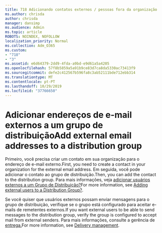 ```yaml
---
title: 718 Adicionando contatos externos / pessoas fora da organização para uma lista de distribuição
ms.author: chrisda
author: chrisda
manager: dansimp
ms.audience: Admin
ms.topic: article
ROBOTS: NOINDEX, NOFOLLOW
localization_priority: Normal
ms.collection: Adm_O365
ms.custom:
- "718"
- "3"
ms.assetid: e6d64379-2dd9-4fda-a9bd-e9d61a5a4205
ms.openlocfilehash: 57f8b5859a5a91b9ce83d7ca8da5330ac73413f9
ms.sourcegitcommit: defe2c412567b596fa8c3ab52111bde712ebb314
ms.translationtype: MT
ms.contentlocale: pt-PT
ms.lasthandoff: 10/29/2019
ms.locfileid: "37766650"
---
```

# <a name="add-external-email-addresses-to-a-distribution-group"></a><span data-ttu-id="c1415-102">Adicionar endereços de e-mail externos a um grupo de distribuição</span><span class="sxs-lookup"><span data-stu-id="c1415-102">Add external email addresses to a distribution group</span></span>

<span data-ttu-id="c1415-103">Primeiro, você precisa criar um contato em sua organização para o endereço de e-mail externo.</span><span class="sxs-lookup"><span data-stu-id="c1415-103">First, you need to create a contact in your organization for the external email address.</span></span> <span data-ttu-id="c1415-104">Em seguida, você pode adicionar o contato ao grupo de distribuição.</span><span class="sxs-lookup"><span data-stu-id="c1415-104">Then, you can add the contact to the distribution group.</span></span> <span data-ttu-id="c1415-105">Para mais informações, veja [adicionar usuários externos a um Grupo de Distribuição?](https://support.office.com/client/caa0f310-0bb7-48e3-8ad2-cb358b53bbba)</span><span class="sxs-lookup"><span data-stu-id="c1415-105">For more information, see [Adding external users to a Distribution Group?](https://support.office.com/client/caa0f310-0bb7-48e3-8ad2-cb358b53bbba).</span></span>

<span data-ttu-id="c1415-106">Se você quiser que usuários externos possam enviar mensagens para o grupo de distribuição, verifique se o grupo está configurado para aceitar e-mails de remetentes externos.</span><span class="sxs-lookup"><span data-stu-id="c1415-106">If you want external users to be able to send messages to the distribution group, verify the group is configured to accept mail from external senders.</span></span> <span data-ttu-id="c1415-107">Para mais informações, consulte a gerência de [entrega.](https://technet.microsoft.com/library/bb124513.aspx#deliverymanagement)</span><span class="sxs-lookup"><span data-stu-id="c1415-107">For more information, see [Delivery management](https://technet.microsoft.com/library/bb124513.aspx#deliverymanagement).</span></span>
